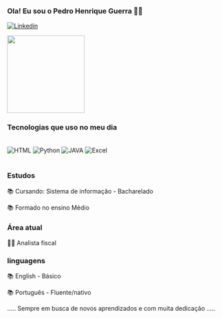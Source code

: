 ### Ola! Eu sou o Pedro Henrique Guerra 🧑‍💻

[![Linkedin](https://img.shields.io/badge/LinkedIn-0077B5?style=for-the-badge&logo=linkedin&logoColor=white)](https://www.linkedin.com/in/pedro-henrique-guerra-19937a1a2)


<div>
<img height= "180cm" src="https://github-readme-stats.vercel.app/api?username=PedroGuerra01&show_icons=true&theme=dracula"
  <img height= "180cm" src="https://github-readme-stats.vercel.app/api?username=PedroGuerra01&show_icons=true&theme=transparent"
  </div>

### Tecnologias que uso no meu dia

<div style="display: inline_block"><br/>

  <img align= "center" alt="HTML" src="https://img.shields.io/badge/HTML-239120?style=for-the-badge&logo=html5&logoColor=white"/>
  <img align= "center" alt="Python" src="https://img.shields.io/badge/Python-14354C?style=for-the-badge&logo=python&logoColor=white"/>
  <img align= "center" alt="JAVA" src="https://img.shields.io/badge/Java-ED8B00?style=for-the-badge&logo=openjdk&logoColor=white"/>
  <img align= "center" alt="Excel" src="https://img.shields.io/badge/Microsoft_Excel-217346?style=for-the-badge&logo=microsoft-excel&logoColor=white"/>
  
</div><br/>

###  Estudos
📚     Cursando: Sistema de informação - Bacharelado

📚     Formado no ensino Médio

###  Área atual 
👨‍💻     Analista fiscal

###  linguagens
📚     English - Básico

📚     Português - Fluente/nativo

..... Sempre em busca de novos aprendizados e com muita dedicação .....





